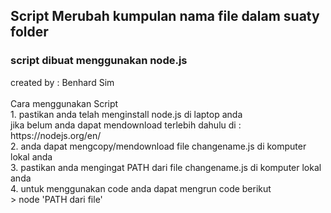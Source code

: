 <h2><b>Script Merubah kumpulan nama file dalam suaty folder</b></h2>
<h3>script dibuat menggunakan node.js</h3>
created by : Benhard Sim

<br>
<br>
Cara menggunakan Script <br>
1. pastikan anda telah menginstall node.js di laptop anda <br>
jika belum anda dapat mendownload terlebih dahulu di : https://nodejs.org/en/ <br>
2. anda dapat mengcopy/mendownload file changename.js di komputer lokal anda <br>
3. pastikan anda mengingat PATH dari file changename.js di komputer lokal anda <br>
4. untuk menggunakan code anda dapat mengrun code berikut <br>
> node 'PATH dari file'



